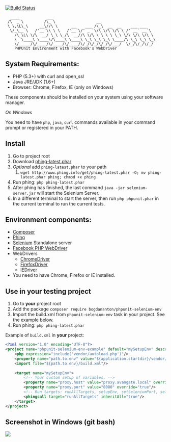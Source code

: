 [![Build Status](https://travis-ci.org/bogdananton/phpunit-selenium-env.svg?branch=master)](https://travis-ci.org/bogdananton/phpunit-selenium-env)

```
  ____            ___
 /\  _`\         /\_ \                  __
 \ \,\L\_\     __\//\ \      __    ___ /\_\  __  __    ___ ___
  \/_\__ \   /'__`\\ \ \   /'__`\/' _ `\/\ \/\ \/\ \ /' __` __`\
    /\ \L\ \/\  __/ \_\ \_/\  __//\ \/\ \ \ \ \ \_\ \/\ \/\ \/\ \
    \ `\____\ \____\/\____\ \____\ \_\ \_\ \_\ \____/\ \_\ \_\ \_\
    \/_____/\/____/\/____/\/____/\/_/\/_/\/_/\/___/  \/_/\/_/\/_/
    PHPUnit Environment with Facebook's WebDriver
```

## System Requirements:

* PHP (5.3+) with curl and open_ssl
* Java JRE/JDK (1.6+)
* Browser: Chrome, Firefox, IE (only on Windows)

These components should be installed on your system using your software manager.

*On Windows*

You need to have `php`, `java`, `curl` commands available in your command prompt or registered in your PATH.

## Install

1. Go to project root
1. Download [phing-latest.phar](http://www.phing.info/get/phing-latest.phar)
1. *Optional* add `phing-latest.phar` to your path
    1. `wget http://www.phing.info/get/phing-latest.phar -O; mv phing-latest.phar phing; chmod +x phing`
1. Run phing: `php phing-latest.phar`
1. After phing has finished, the last command `java -jar selenium-server.jar` will start the Selenium Server.
1. In a different terminal to start the server, then run `php phpunit.phar` in the current terminal to run the current tests.

## Environment components:

* [Composer](https://getcomposer.org/)
* [Phing](https://www.phing.info)
* [Selenium](http://www.seleniumhq.org) Standalone server
* [Facebook PHP WebDriver](https://github.com/facebook/php-webdriver)
* WebDrivers
   * [ChromeDriver](https://code.google.com/p/selenium/wiki/ChromeDriver)
   * [FirefoxDriver](https://code.google.com/p/selenium/wiki/FirefoxDriver)
   * [IEDriver](https://code.google.com/p/selenium/wiki/InternetExplorerDriver)
* You need to have Chrome, Firefox or IE installed.

## Use in your testing project

1. Go to **your** project root
1. Add the package `composer require bogdananton/phpunit-selenium-env`
1. Import the build.xml from `phpunit-selenium-env` task in your project. See the example below.
1. Run phing: `php phing-latest.phar`

Example of `build.xml` in **your** project:

```xml
<?xml version="1.0" encoding="UTF-8"?>
<project name="phpunit-selenium-env-example" default="mySetupEnv" description="Example of setup">
    <php expression="include('vendor/autoload.php')"/>
    <property name="path.to.env" value="${application.startdir}/vendor/bogdananton/phpunit-selenium-env" override="true"/>
    <import file="${path.to.env}/build.xml"/>
    
    <target name="mySetupEnv">
        <!-- Your custom setup of variables. -->
        <property name="proxy.host" value="proxy.avangate.local" override="true"/>
        <property name="proxy.port" value="8080" override="true"/>
        <!-- Run targets: runAllTargets, setupEnv, setSeleniumPort, selfTest -->
        <phingcall target="runAllTargets" inheritAll="true"/>
    </target>
</project>
```

## Screenshot in Windows (git bash)

![](https://raw.githubusercontent.com/bogdananton/phpunit-selenium-env/master/screenshot-windows.gif)
